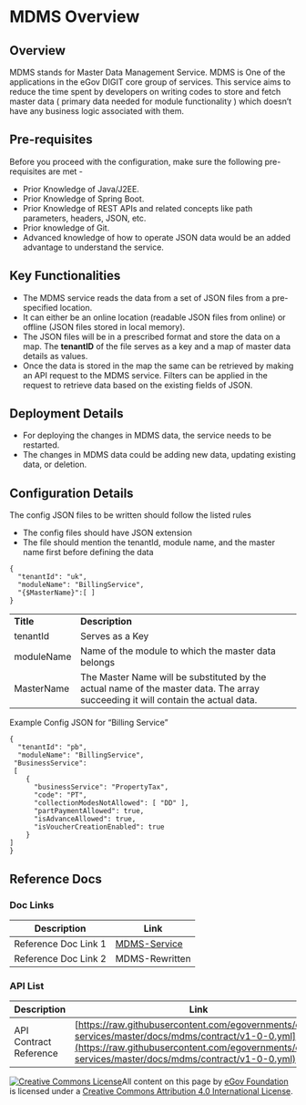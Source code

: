 # MDMS Overview

## Overview

MDMS stands for Master Data Management Service. MDMS is One of the applications in the eGov DIGIT core group of services. This service aims to reduce the time spent by developers on writing codes to store and fetch master data ( primary data needed for module functionality ) which doesn’t have any business logic associated with them.

## Pre-requisites

Before you proceed with the configuration, make sure the following pre-requisites are met -

* Prior Knowledge of Java/J2EE.
* Prior Knowledge of Spring Boot.
* Prior Knowledge of REST APIs and related concepts like path parameters, headers, JSON, etc.
* Prior knowledge of Git.
* Advanced knowledge of how to operate JSON data would be an added advantage to understand the service.

## Key Functionalities

* The MDMS service reads the data from a set of JSON files from a pre-specified location.
* It can either be an online location (readable JSON files from online) or offline (JSON files stored in local memory).
* The JSON files will be in a prescribed format and store the data on a map. The **tenantID** of the file serves as a key and a map of master data details as values.
* Once the data is stored in the map the same can be retrieved by making an API request to the MDMS service. Filters can be applied in the request to retrieve data based on the existing fields of JSON.

## Deployment Details

* For deploying the changes in MDMS data, the service needs to be restarted.
* The changes in MDMS data could be adding new data, updating existing data, or deletion.

## Configuration Details

The config JSON files to be written should follow the listed rules

* The config files should have JSON extension
* The file should mention the tenantId, module name, and the master name first before defining the data

```
{
  "tenantId": "uk",
  "moduleName": "BillingService",
  "{$MasterName}":[ ]
}
```

|            |                                                                                                                                  |
| ---------- | -------------------------------------------------------------------------------------------------------------------------------- |
| **Title**  | **Description**                                                                                                                  |
| tenantId   | Serves as a Key                                                                                                                  |
| moduleName | Name of the module to which the master data belongs                                                                              |
| MasterName | The Master Name will be substituted by the actual name of the master data. The array succeeding it will contain the actual data. |

Example Config JSON for “Billing Service”

```
{
  "tenantId": "pb",
  "moduleName": "BillingService",
 "BusinessService": 
 [
    {
      "businessService": "PropertyTax",
      "code": "PT",
      "collectionModesNotAllowed": [ "DD" ],
      "partPaymentAllowed": true,
      "isAdvanceAllowed": true,
      "isVoucherCreationEnabled": true
    }
]
}
```

## Reference Docs

### Doc Links

| Description          | Link                                                                |
| -------------------- | ------------------------------------------------------------------- |
| Reference Doc Link 1 | [MDMS-Service](../services-overview/core-services/mdms-services.md) |
| Reference Doc Link 2 | MDMS-Rewritten                                                      |

### API List

| Description            | Link                                                                                                                                                                                                   |
| ---------------------- | ------------------------------------------------------------------------------------------------------------------------------------------------------------------------------------------------------ |
| API Contract Reference | [https://raw.githubusercontent.com/egovernments/egov-services/master/docs/mdms/contract/v1-0-0.yml](https://raw.githubusercontent.com/egovernments/egov-services/master/docs/mdms/contract/v1-0-0.yml) |

[![Creative Commons License](https://i.creativecommons.org/l/by/4.0/80x15.png)](http://creativecommons.org/licenses/by/4.0/)All content on this page by [eGov Foundation ](https://egov.org.in/)is licensed under a [Creative Commons Attribution 4.0 International License](http://creativecommons.org/licenses/by/4.0/).
